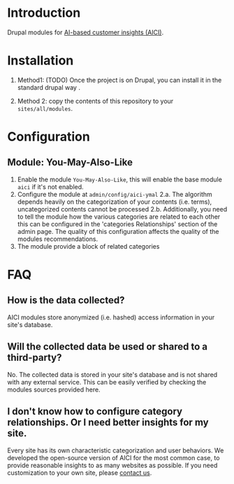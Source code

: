 # Introduction

Drupal modules for [AI-based customer insights (AICI)](https://codoma.tech/aici/).

# Installation

1. Method1: (TODO) Once the project is on Drupal, you can install it in the standard drupal way .

2. Method 2: copy the contents of this repository to your `sites/all/modules`.

# Configuration

## Module: You-May-Also-Like

1. Enable the module `You-May-Also-Like`, this will enable the base module `aici` if it's not enabled.
2. Configure the module at `admin/config/aici-ymal`
2.a. The algorithm depends heavily on the categorization of your contents (i.e. terms),
     uncategorized contents cannot be processed
2.b. Additionally, you need to tell the module how the various categories are related to each other
     this can be configured in the 'categories Relationships' section of the admin page. The quality
     of this configuration affects the quality of the modules recommendations.
3. The module provide a block of related categories


# FAQ

## How is the data collected?

AICI modules store anonymized (i.e. hashed) access information in your site's database.

## Will the collected data be used or shared to a third-party?

No. The collected data is stored in your site's database and is not shared with any external service.
This can be easily verified by checking the modules sources provided here.

## I don't know how to configure category relationships. Or I need better insights for my site.

Every site has its own characteristic categorization and user behaviors. We developed the open-source
version of AICI for the most common case, to provide reasonable insights to as many websites as possible.
If you need customization to your own site, please [contact us](https://codoma.tech/aici/).
